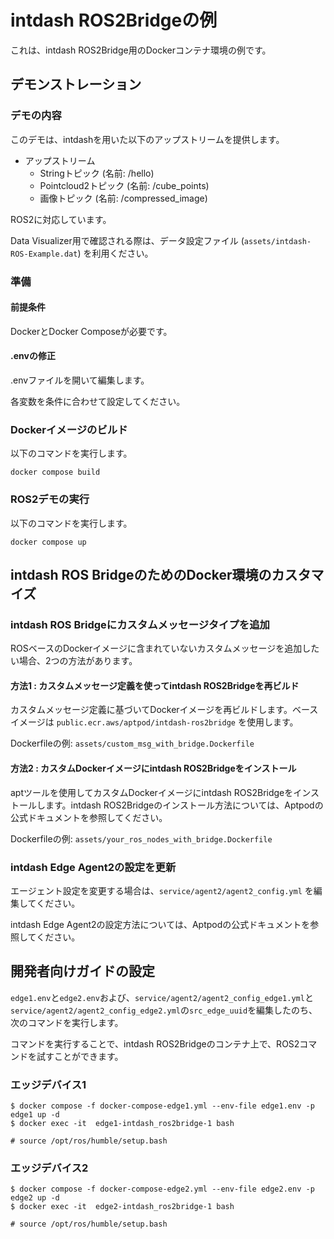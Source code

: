 # intdash ROS2Bridgeの例

これは、intdash ROS2Bridge用のDockerコンテナ環境の例です。

## デモンストレーション

### デモの内容

このデモは、intdashを用いた以下のアップストリームを提供します。

- アップストリーム
  - Stringトピック (名前: /hello)
  - Pointcloud2トピック (名前: /cube_points)
  - 画像トピック (名前: /compressed_image)

ROS2に対応しています。

Data Visualizer用で確認される際は、データ設定ファイル (`assets/intdash-ROS-Example.dat`) を利用ください。

### 準備

#### 前提条件

DockerとDocker Composeが必要です。

#### .envの修正

.envファイルを開いて編集します。

各変数を条件に合わせて設定してください。

### Dockerイメージのビルド

以下のコマンドを実行します。

```
docker compose build
```

### ROS2デモの実行

以下のコマンドを実行します。

```
docker compose up
```

## intdash ROS BridgeのためのDocker環境のカスタマイズ

### intdash ROS Bridgeにカスタムメッセージタイプを追加

ROSベースのDockerイメージに含まれていないカスタムメッセージを追加したい場合、2つの方法があります。

#### 方法1 : カスタムメッセージ定義を使ってintdash ROS2Bridgeを再ビルド

カスタムメッセージ定義に基づいてDockerイメージを再ビルドします。ベースイメージは `public.ecr.aws/aptpod/intdash-ros2bridge` を使用します。

Dockerfileの例: `assets/custom_msg_with_bridge.Dockerfile`

#### 方法2 : カスタムDockerイメージにintdash ROS2Bridgeをインストール

aptツールを使用してカスタムDockerイメージにintdash ROS2Bridgeをインストールします。intdash ROS2Bridgeのインストール方法については、Aptpodの公式ドキュメントを参照してください。

Dockerfileの例: `assets/your_ros_nodes_with_bridge.Dockerfile`

### intdash Edge Agent2の設定を更新

エージェント設定を変更する場合は、`service/agent2/agent2_config.yml` を編集してください。

intdash Edge Agent2の設定方法については、Aptpodの公式ドキュメントを参照してください。

## 開発者向けガイドの設定

`edge1.env`と`edge2.env`および、`service/agent2/agent2_config_edge1.yml`と`service/agent2/agent2_config_edge2.yml`の`src_edge_uuid`を編集したのち、次のコマンドを実行します。

コマンドを実行することで、intdash ROS2Bridgeのコンテナ上で、ROS2コマンドを試すことができます。

### エッジデバイス1

``` 
$ docker compose -f docker-compose-edge1.yml --env-file edge1.env -p edge1 up -d
$ docker exec -it  edge1-intdash_ros2bridge-1 bash

# source /opt/ros/humble/setup.bash 
```

### エッジデバイス2

```
$ docker compose -f docker-compose-edge2.yml --env-file edge2.env -p edge2 up -d
$ docker exec -it  edge2-intdash_ros2bridge-1 bash

# source /opt/ros/humble/setup.bash 
```
